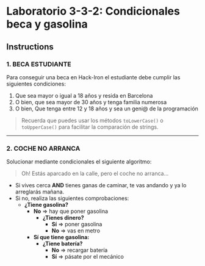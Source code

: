 # Laboratorio 3-3-2: Condicionales beca y gasolina

## Instructions

### 1. BECA ESTUDIANTE

Para conseguir una beca en Hack-Iron el estudiante debe cumplir las siguientes condiciones:

1. Que sea mayor o igual a 18 años y resida en Barcelona
2. O bien, que sea mayor de 30 años y tenga familia numerosa
3. O bien, Que tenga entre 12 y 18 años y sea un geni@ de la programación

> Recuerda que puedes usar los métodos `toLowerCase()` o `toUpperCase()` para facilitar la comparación de strings.

---

### 2. COCHE NO ARRANCA

Solucionar mediante condicionales el siguiente algoritmo:

> Oh! Estás aparcado en la calle, pero el coche no arranca...

- Si vives cerca **AND** tienes ganas de caminar, te vas andando y ya lo arreglarás mañana.  
- Si no, realiza las siguientes comprobaciones:
  - **¿Tiene gasolina?**
    - **No** ⇒ hay que poner gasolina
      - **¿Tienes dinero?**
        - **Sí** ⇒ poner gasolina
        - **No** ⇒ vas en metro
    - **Sí que tiene gasolina:**
      - **¿Tiene batería?**
        - **No** ⇒ recargar batería
        - **Sí** ⇒ pásate por el mecánico
